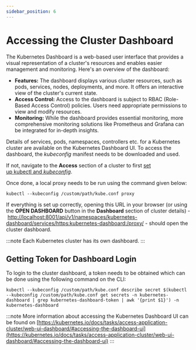 ```yaml
---
sidebar_position: 6
---
```

# Accessing the Cluster Dashboard

The Kubernetes Dashboard is a web-based user interface that provides a visual representation of a cluster's resources and enables easier management and monitoring. Here's an overview of the dashboard:

- **Features:** The dashboard displays various cluster resources, such as pods, services, nodes, deployments, and more. It offers an interactive view of the cluster's current state.
- **Access Control:** Access to the dashboard is subject to RBAC (Role-Based Access Control) policies. Users need appropriate permissions to view and modify resources.
- **Monitoring:** While the dashboard provides essential monitoring, more comprehensive monitoring solutions like Prometheus and Grafana can be integrated for in-depth insights.

Details of services, pods, namespaces, controllers etc. for a Kubernetes cluster are available on the Kubernetes Dashboard UI. To access the dashboard, the _kubeconfig_ manifest needs to be downloaded and used.

If not, navigate to the **Access** section of a cluster to first [set up kubectl and _kubeconfig_](AccessingaClusterusingtheCommandLine).

Once done, a local proxy needs to be run using the command given below:

```
kubectl --kubeconfig /custom/path/kube.conf proxy
```

If everything is set up correctly, opening this URL in your browser (or using the **OPEN DASHBOARD** button in the **Dashboard** section of cluster details) - [http://localhost:8001/api/v1/namespaces/kubernetes-dashboard/services/https:kubernetes-dashboard:/proxy/](http://localhost:8001/api/v1/namespaces/kubernetes-dashboard/services/https:kubernetes-dashboard:/proxy/) - should open the cluster dashboard.

:::note
Each Kubernetes cluster has its own dashboard.
:::

## Getting Token for Dashboard Login

To login to the cluster dashboard, a token needs to be obtained which can be done using the following command on the CLI:

```
kubectl --kubeconfig /custom/path/kube.conf describe secret $(kubectl --kubeconfig /custom/path/kube.conf get secrets -n kubernetes-dashboard | grep kubernetes-dashboard-token | awk '{print $1}') -n kubernetes-dashboard
```

:::note
More information about accessing the Kubernetes Dashboard UI can be found on [https://kubernetes.io/docs/tasks/access-application-cluster/web-ui-dashboard/#accessing-the-dashboard-ui](https://kubernetes.io/docs/tasks/access-application-cluster/web-ui-dashboard/#accessing-the-dashboard-ui) 
:::

